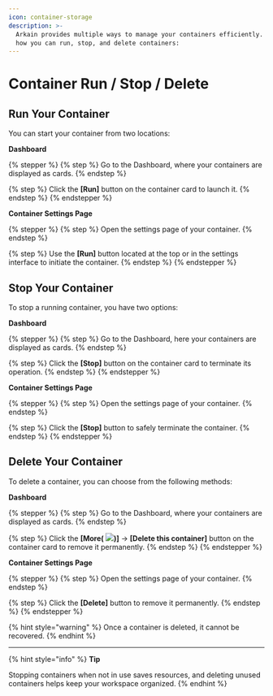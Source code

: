 ```yaml
---
icon: container-storage
description: >-
  Arkain provides multiple ways to manage your containers efficiently. Here's
  how you can run, stop, and delete containers:
---
```


# Container Run / Stop / Delete

## **Run Your Container**

You can start your container from two locations:

**Dashboard**

{% stepper %}
{% step %}
Go to the Dashboard, where your containers are displayed as cards.
{% endstep %}

{% step %}
Click the **\[Run]** button on the container card to launch it.
{% endstep %}
{% endstepper %}

**Container Settings Page**

{% stepper %}
{% step %}
Open the settings page of your container.
{% endstep %}

{% step %}
Use the **\[Run]** button located at the top or in the settings interface to initiate the container.
{% endstep %}
{% endstepper %}

## **Stop Your Container**

To stop a running container, you have two options:

**Dashboard**

{% stepper %}
{% step %}
Go to the Dashboard, here your containers are displayed as cards.
{% endstep %}

{% step %}
Click the **\[Stop]** button on the container card to terminate its operation.
{% endstep %}
{% endstepper %}

**Container Settings Page**

{% stepper %}
{% step %}
Open the settings page of your container.
{% endstep %}

{% step %}
Click the **\[Stop]** button to safely terminate the container.
{% endstep %}
{% endstepper %}

## **Delete Your Container**

To delete a container, you can choose from the following methods:

**Dashboard**

{% stepper %}
{% step %}
Go to the Dashboard, where your containers are displayed as cards.
{% endstep %}

{% step %}
Click the **\[More(** ![](<../../../../.gitbook/assets/스크린샷 2025-02-24 오후 7.26.46.png>)**)]** → **\[Delete this container]** button on the container card to remove it permanently.
{% endstep %}
{% endstepper %}

**Container Settings Page**

{% stepper %}
{% step %}
Open the settings page of your container.
{% endstep %}

{% step %}
Click the **\[Delete]** button to remove it permanently.
{% endstep %}
{% endstepper %}

{% hint style="warning" %}
Once a container is deleted, it cannot be recovered.
{% endhint %}

***

{% hint style="info" %}
**Tip**

Stopping containers when not in use saves resources, and deleting unused containers helps keep your workspace organized.&#x20;
{% endhint %}

